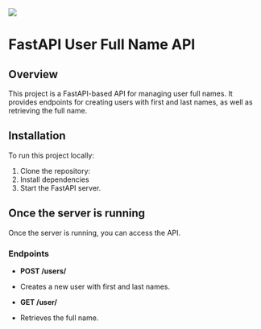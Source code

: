 <img src="https://encrypted-tbn0.gstatic.com/images?q=tbn:ANd9GcSJmhRwWJ82DoVR7v1wUR5uoYWxC2e4qrRlNF7zYWyB0zHCq2QhZsvcek0MA7dl_jD8x3k&usqp=CAU">

# FastAPI User Full Name API

## Overview
This project is a FastAPI-based API for managing user full names. It provides endpoints for creating users with first and last names, as well as retrieving the full name.

## Installation
To run this project locally:

1. Clone the repository:
2. Install dependencies
3. Start the FastAPI server.

## Once the server is running
Once the server is running, you can access the API.

### Endpoints

- **POST /users/**
- Creates a new user with first and last names.

- **GET /user/**
- Retrieves the full name.



